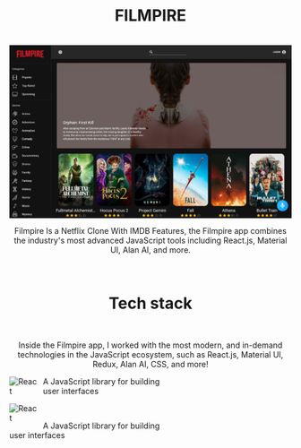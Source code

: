 <h1 align="center">
  FILMPIRE
</h1>
<br/>

<img align="center" src="src/assets/images/filmpire.png" />
<br/>
<p align="center">
  Filmpire Is a Netflix Clone With IMDB Features, the Filmpire app combines the industry's most advanced JavaScript tools including React.js, Material UI, Alan AI, and more.
</p>

<br/>
<h1 align="center">
  Tech stack
</h1>
<br/>

<p align="center">
  Inside the Filmpire app, I worked with the most modern, and in-demand technologies in the JavaScript ecosystem, such as React.js, Material UI, Redux, Alan AI, CSS, and more!
</p>
<p align="left">
  <img align="left" alt="React" width="50px" style="padding-right:10px;" src="https://cdn.jsdelivr.net/gh/devicons/devicon/icons/react/react-original.svg" />
  <p> A JavaScript library for building <br/> user interfaces </p>
  &#8287;&#8287;&#8287;&#8287;&#8287;
  <img align="left" alt="React" width="50px" style="padding-right:10px;" src="https://cdn.jsdelivr.net/gh/devicons/devicon/icons/react/react-original.svg" />
  <p> A JavaScript library for building <br/> user interfaces </p>
  &#8287;&#8287;&#8287;&#8287;&#8287;
    
</p>
